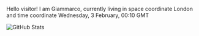Hello visitor! I am Giammarco, currently living in space coordinate London and time coordinate Wednesday, 3 February, 00:10 GMT

![GitHub Stats](https://github-readme-stats.vercel.app/api?username=grcasanova)
